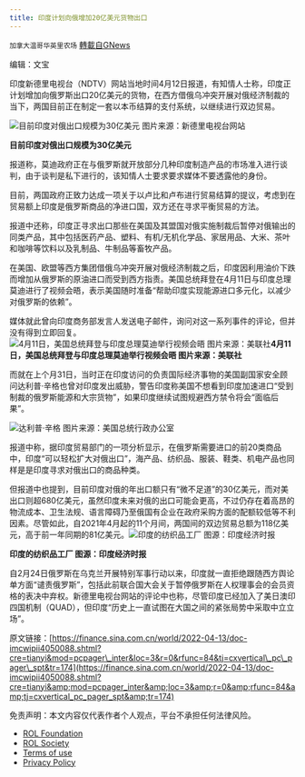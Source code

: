 ```yaml
---
title: 印度计划向俄增加20亿美元货物出口
---
```

`加拿大温哥华英里农场` [轉載自GNews](https://gnews.org/zh-hans/2348085/)

编辑：文宝

印度新德里电视台（NDTV）网站当地时间4月12日报道，有知情人士称，印度正计划增加向俄罗斯出口20亿美元的货物，在西方借俄乌冲突开展对俄经济制裁的当下，两国目前正在制定一套以本币结算的支付系统，以继续进行双边贸易。

![目前印度对俄出口规模为30亿美元 图片来源：新德里电视台网站](https://n.sinaimg.cn/spider20220413/250/w650h400/20220413/5e65-d2a4a31f8aeeee035d6d1165a9056479.png)

**目前印度对俄出口规模为30亿美元**

报道称，莫迪政府正在与俄罗斯就开放部分几种印度制造产品的市场准入进行谈判，由于谈判是私下进行的，该知情人士要求要求媒体不要透露他的身份。

目前，两国政府正致力达成一项关于以卢比和卢布进行贸易结算的提议，考虑到在贸易额上印度是俄罗斯商品的净进口国，双方还在寻求平衡贸易的方法。

报道中还称，印度正寻求出口那些在美国及其盟国对俄实施制裁后暂停对俄输出的同类产品，其中包括医药产品、塑料、有机/无机化学品、家居用品、大米、茶叶和咖啡等饮料以及乳制品、牛制品等畜牧产品。

在美国、欧盟等西方集团借俄乌冲突开展对俄经济制裁之后，印度因利用油价下跌而增加从俄罗斯的原油进口而受到西方指责。美国总统拜登在4月11日与印度总理莫迪进行了视频会晤，表示美国随时准备“帮助印度实现能源进口多元化，以减少对俄罗斯的依赖”。

媒体就此曾向印度商务部发言人发送电子邮件，询问对这一系列事件的评论，但并没有得到立即回复。![4月11日，美国总统拜登与印度总理莫迪举行视频会晤 图片来源：美联社](https://n.sinaimg.cn/spider20220413/100/w1600h900/20220413/66e6-c9219b6f1f6667462272d64c5a62febf.png)**4月11日，美国总统拜登与印度总理莫迪举行视频会晤 图片来源：美联社**

而就在上个月31日，当时正在印度访问的负责国际经济事物的美国副国家安全顾问达利普·辛格也曾对印度发出威胁，警告印度称美国不想看到印度加速进口“受到制裁的俄罗斯能源和大宗货物”，如果印度继续试图规避西方禁令将会“面临后果”。

![达利普·辛格 图片来源：美国总统行政办公室](https://n.sinaimg.cn/spider20220413/280/w480h600/20220413/db8a-031a92dcb5133f0fbdbc8039cd2bb712.jpg)

报道中称，据印度贸易部门的一项分析显示，在俄罗斯需要进口的前20类商品中，印度“可以轻松扩大对俄出口”，海产品、纺织品、服装、鞋类、机电产品也同样是是印度寻求对俄出口的商品种类。

但报道中也提到，目前印度对俄的年出口额只有“微不足道”的30亿美元，而对美出口则超680亿美元，虽然印度未来对俄的出口可能会更高，不过仍存在着高昂的物流成本、卫生法规、语言障碍乃至俄国有企业在政府采购方面的配额较低等不利因素。尽管如此，自2021年4月起的11个月间，两国间的双边贸易总额为118亿美元，高于前一年同期的81亿美元。![印度的纺织品工厂 图源：印度经济时报](https://n.sinaimg.cn/spider20220413/320/w640h480/20220413/1d1d-d1c68dbfe9bbf314d2609d3ff513ab2b.png)

**印度的纺织品工厂 图源：印度经济时报**

自2月24日俄罗斯在乌克兰开展特别军事行动以来，印度就一直拒绝跟随西方舆论单方面“谴责俄罗斯”，包括此前联合国大会关于暂停俄罗斯在人权理事会的会员资格的表决中弃权。新德里电视台网站的评论中也称，尽管印度已经加入了美日澳印四国机制（QUAD），但印度“历史上一直试图在大国之间的紧张局势中采取中立立场”。

原文链接：[https://finance.sina.com.cn/world/2022-04-13/doc-imcwipii4050088.shtml?cre=tianyi&mod=pcpager\_inter&loc=3&r=0&rfunc=84&tj=cxvertical\_pc\_pager\_spt&tr=174](https://finance.sina.com.cn/world/2022-04-13/doc-imcwipii4050088.shtml?cre=tianyi&amp;mod=pcpager_inter&amp;loc=3&amp;r=0&amp;rfunc=84&amp;tj=cxvertical_pc_pager_spt&amp;tr=174)

 

免责声明：本文内容仅代表作者个人观点，平台不承担任何法律风险。

- [ROL Foundation](https://rolfoundation.org/)
- [ROL Society](https://rolsociety.org/)
- [Terms of use](https://gnews.org/terms-of-use-3/)
- [Privacy Policy](https://gnews.org/privacy-policy/)
